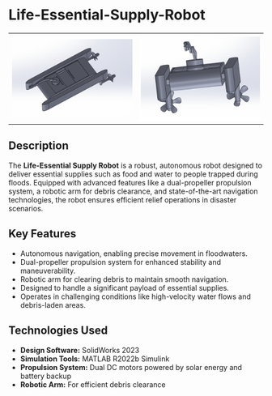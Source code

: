 # Life-Essential-Supply-Robot

<table>
  <tr>
    <td><img src="https://github.com/dulan-devinda/Life-Essential-Supply-Robot/blob/main/Images/Screenshot%202024-10-01%20170430.png?raw=true" width="500"/></td>
    <td><img src="https://github.com/dulan-devinda/Life-Essential-Supply-Robot/blob/main/Images/Screenshot%202024-10-01%20170536.png?raw=true" width="500"/></td>
  </tr>
</table>

<h2>Description</h2>
<p>
    The <strong>Life-Essential Supply Robot</strong> is a robust, autonomous robot designed to deliver essential supplies such as food and water to people trapped during floods. Equipped with advanced features like a dual-propeller propulsion system, a robotic arm for debris clearance, and state-of-the-art navigation technologies, the robot ensures efficient relief operations in disaster scenarios.
</p>

<h2>Key Features</h2>
<ul>
    <li>Autonomous navigation, enabling precise movement in floodwaters.</li>
    <li>Dual-propeller propulsion system for enhanced stability and maneuverability.</li>
    <li>Robotic arm for clearing debris to maintain smooth navigation.</li>
    <li>Designed to handle a significant payload of essential supplies.</li>
    <li>Operates in challenging conditions like high-velocity water flows and debris-laden areas.</li>
</ul>

<h2>Technologies Used</h2>
<ul>
    <li><strong>Design Software:</strong> SolidWorks 2023</li>
    <li><strong>Simulation Tools:</strong> MATLAB R2022b Simulink</li>
    <li><strong>Propulsion System:</strong> Dual DC motors powered by solar energy and battery backup</li>
    <li><strong>Robotic Arm:</strong> For efficient debris clearance</li>
</ul>
